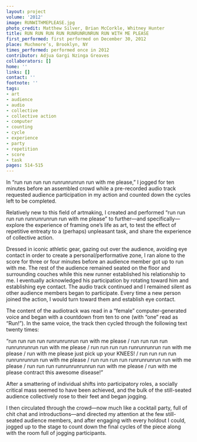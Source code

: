 ```yaml
---
layout: project
volume: '2012'
image: RUNWITHMEPLEASE.jpg
photo_credit: Matthew Silver, Brian McCorkle, Whitney Hunter
title: RUN RUN RUN RUN RUNRUNRUNRUN RUN WITH ME PLEASE
first_performed: first performed on December 30, 2012
place: Muchmore’s, Brooklyn, NY
times_performed: performed once in 2012
contributor: Adjua Gargi Nzinga Greaves
collaborators: []
home: ''
links: []
contact: ''
footnote: ''
tags:
- art
- audience
- audio
- collective
- collective action
- computer
- counting
- cycle
- experience
- party
- repetition
- score
- task
pages: 514-515
---
```


In “run run run run runrunrunrun run with me please,” I jogged for ten minutes before an assembled crowd while a pre-recorded audio track requested audience participation in my action and counted down the cycles left to be completed.

Relatively new to this field of artmaking, I created and performed “run run run run runrunrunrun run with me please” to further—and specifically—explore the experience of framing one’s life as art, to test the effect of repetitive entreaty to a (perhaps) unpleasant task, and share the experience of collective action.

Dressed in iconic athletic gear, gazing out over the audience, avoiding eye contact in order to create a personal/performative zone, I ran alone to the score for three or four minutes before an audience member got up to run with me. The rest of the audience remained seated on the floor and surrounding couches while this new runner established his relationship to me. I eventually acknowledged his participation by rotating toward him and establishing eye contact. The audio track continued and I remained silent as other audience members began to participate. Every time a new person joined the action, I would turn toward them and establish eye contact.

The content of the audiotrack was read in a “female” computer-generated voice and began with a countdown from ten to one (with “one” read as “Run!”). In the same voice, the track then cycled through the following text twenty times:

	
“run run run run runrunrunrun run with me please / run run run run runrunrunrun run with me please / run run run run runrunrunrun run with me please / run with me please just pick up your KNEES! / run run run run runrunrunrun run with me please / run run run run runrunrunrun run with me please / run run run runrunrunrunrun run with me please / run with me please contract this awesome disease!”

After a smattering of individual shifts into participatory roles, a socially critical mass seemed to have been achieved, and the bulk of the still-seated audience collectively rose to their feet and began jogging.

I then circulated through the crowd—now much like a cocktail party, full of chit chat and introductions—and directed my attention at the few still-seated audience members, and after engaging with every holdout I could, jogged up to the stage to count down the final cycles of the piece along with the room full of jogging participants.
